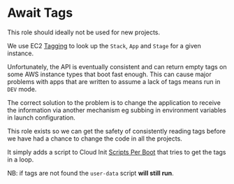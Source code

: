 Await Tags
==========

This role should ideally not be used for new projects.

We use EC2 [Tagging](https://docs.aws.amazon.com/cli/latest/reference/ec2/describe-tags.html)
to look up the `Stack`, `App` and `Stage` for a given instance.

Unfortunately, the API is eventually consistent and can return empty tags on some AWS
instance types that boot fast enough. This can cause major problems with apps that are
written to assume a lack of tags means run in `DEV` mode.

The correct solution to the problem is to change the application to receive the information
via another mechanism eg subbing in environment variables in launch configuration.

This role exists so we can get the safety of consistently reading tags before we have had
a chance to change the code in all the projects.

It simply adds a script to Cloud Init [Scripts Per Boot](http://cloudinit.readthedocs.io/en/latest/topics/modules.html#scripts-per-boot)
that tries to get the tags in a loop.

NB: if tags are not found the `user-data` script **will still run**.
